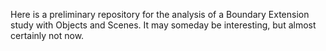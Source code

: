 
<!-- README.md is generated from README.Rmd. Please edit that file -->
Here is a preliminary repository for the analysis of a Boundary Extension study with Objects and Scenes. It may someday be interesting, but almost certainly not now.
